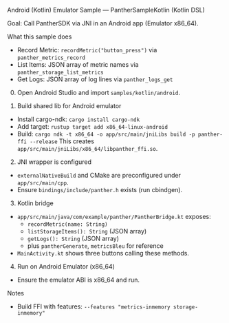 Android (Kotlin) Emulator Sample — PantherSampleKotlin (Kotlin DSL)

Goal: Call PantherSDK via JNI in an Android app (Emulator x86_64).

What this sample does
- Record Metric: `recordMetric("button_press")` via `panther_metrics_record`
- List Items: JSON array of metric names via `panther_storage_list_metrics`
- Get Logs: JSON array of log lines via `panther_logs_get`

0) Open Android Studio and import `samples/kotlin/android`.

1) Build shared lib for Android emulator
- Install cargo-ndk: `cargo install cargo-ndk`
- Add target: `rustup target add x86_64-linux-android`
- Build: `cargo ndk -t x86_64 -o app/src/main/jniLibs build -p panther-ffi --release`
  This creates `app/src/main/jniLibs/x86_64/libpanther_ffi.so`.

2) JNI wrapper is configured
- `externalNativeBuild` and CMake are preconfigured under `app/src/main/cpp`.
- Ensure `bindings/include/panther.h` exists (run cbindgen).

3) Kotlin bridge
- `app/src/main/java/com/example/panther/PantherBridge.kt` exposes:
  - `recordMetric(name: String)`
  - `listStorageItems(): String` (JSON array)
  - `getLogs(): String` (JSON array)
  - plus `pantherGenerate`, `metricsBleu` for reference
- `MainActivity.kt` shows three buttons calling these methods.

4) Run on Android Emulator (x86_64)
- Ensure the emulator ABI is x86_64 and run.

Notes
- Build FFI with features: `--features "metrics-inmemory storage-inmemory"`
